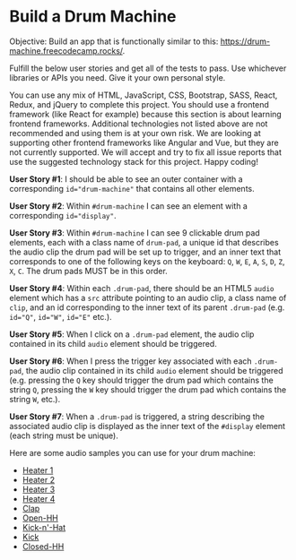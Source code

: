 # Build a Drum Machine

Objective: Build an app that is functionally similar to this: https://drum-machine.freecodecamp.rocks/.

Fulfill the below user stories and get all of the tests to pass. Use whichever libraries or APIs you need. Give it your own personal style.

You can use any mix of HTML, JavaScript, CSS, Bootstrap, SASS, React, Redux, and jQuery to complete this project. You should use a frontend framework (like React for example) because this section is about learning frontend frameworks. Additional technologies not listed above are not recommended and using them is at your own risk. We are looking at supporting other frontend frameworks like Angular and Vue, but they are not currently supported. We will accept and try to fix all issue reports that use the suggested technology stack for this project. Happy coding!

**User Story #1**: I should be able to see an outer container with a corresponding `id="drum-machine"` that contains all other elements.

**User Story #2**: Within `#drum-machine` I can see an element with a corresponding `id="display"`.

**User Story #3**: Within `#drum-machine` I can see 9 clickable drum pad elements, each with a class name of `drum-pad`, a unique id that describes the audio clip the drum pad will be set up to trigger, and an inner text that corresponds to one of the following keys on the keyboard: `Q`, `W`, `E`, `A`, `S`, `D`, `Z`, `X`, `C`. The drum pads MUST be in this order.

**User Story #4**: Within each `.drum-pad`, there should be an HTML5 `audio` element which has a `src` attribute pointing to an audio clip, a class name of `clip`, and an id corresponding to the inner text of its parent `.drum-pad` (e.g. `id="Q"`, `id="W"`, `id="E"` etc.).

**User Story #5**: When I click on a `.drum-pad` element, the audio clip contained in its child `audio` element should be triggered.

**User Story #6**: When I press the trigger key associated with each `.drum-pad`, the audio clip contained in its child `audio` element should be triggered (e.g. pressing the `Q` key should trigger the drum pad which contains the string `Q`, pressing the `W` key should trigger the drum pad which contains the string `W`, etc.).

**User Story #7**: When a `.drum-pad` is triggered, a string describing the associated audio clip is displayed as the inner text of the `#display` element (each string must be unique).

Here are some audio samples you can use for your drum machine:

 - [Heater 1](https://s3.amazonaws.com/freecodecamp/drums/Heater-1.mp3)
 - [Heater 2](https://s3.amazonaws.com/freecodecamp/drums/Heater-2.mp3)
 - [Heater 3](https://s3.amazonaws.com/freecodecamp/drums/Heater-3.mp3)
 - [Heater 4](https://s3.amazonaws.com/freecodecamp/drums/Heater-4_1.mp3)
 - [Clap](https://s3.amazonaws.com/freecodecamp/drums/Heater-6.mp3)
 - [Open-HH](https://s3.amazonaws.com/freecodecamp/drums/Dsc_Oh.mp3)
 - [Kick-n'-Hat](https://s3.amazonaws.com/freecodecamp/drums/Kick_n_Hat.mp3)
 - [Kick](https://s3.amazonaws.com/freecodecamp/drums/RP4_KICK_1.mp3)
 - [Closed-HH](https://s3.amazonaws.com/freecodecamp/drums/Cev_H2.mp3)
